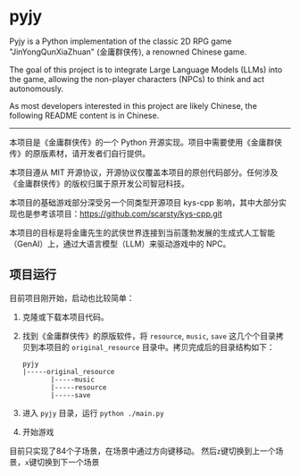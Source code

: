 # pyjy

Pyjy is a Python implementation of the classic 2D RPG game "JinYongQunXiaZhuan" (金庸群侠传), a renowned Chinese game.

The goal of this project is to integrate Large Language Models (LLMs) into the game, allowing the non-player characters (NPCs) to think and act autonomously.

As most developers interested in this project are likely Chinese, the following README content is in Chinese.

---

本项目是《金庸群侠传》的一个 Python 开源实现。项目中需要使用《金庸群侠传》的原版素材，请开发者们自行提供。

本项目遵从 MIT 开源协议，开源协议仅覆盖本项目的原创代码部分。任何涉及《金庸群侠传》的版权归属于原开发公司智冠科技。

本项目的基础游戏部分深受另一个同类型开源项目 kys-cpp 影响，其中大部分实现也是参考该项目：https://github.com/scarsty/kys-cpp.git

本项目的目标是将金庸先生的武侠世界连接到当前蓬勃发展的生成式人工智能（GenAI）上，通过大语言模型（LLM）来驱动游戏中的 NPC。

## 项目运行

目前项目刚开始，启动也比较简单：

1. 克隆或下载本项目代码。
2. 找到《金庸群侠传》的原版软件，将 `resource`, `music`, `save` 这几个个目录拷贝到本项目的 `original_resource` 目录中。拷贝完成后的目录结构如下：
   ```
   pyjy
   |-----original_resource
          |-----music
          |-----resource
          |-----save
   ```
3. 进入 `pyjy` 目录，运行 `python ./main.py`

4. 开始游戏

目前只实现了84个子场景，在场景中通过方向键移动。
然后`z`键切换到上一个场景，`x`键切换到下一个场景

